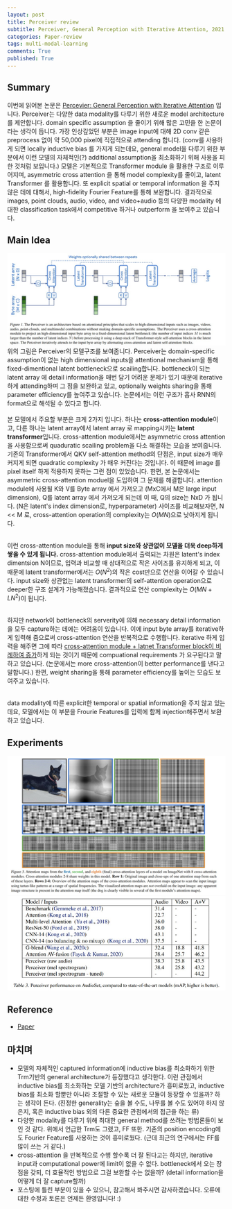 ```yaml
---
layout: post
title: Perceiver review
subtitle: Perceiver, General Perception with Iterative Attention, 2021
categories: Paper-review
tags: multi-modal-learning
comments: True
published: True
---
```


## Summary 
이번에 읽어본 논문은 <a href="https://arxiv.org/abs/2103.03206"> Percevier: General Perception with Iterative Attention</a> 입니다. Perceiver는 다양한 data modality를 다루기 위한 새로운 model architecture를 제안합니다. domain specific assumption 을 줄이기 위해 많은 고민을 한 논문이라는 생각이 듭니다. 가장 인상깊었던 부분은 image input에 대해 2D conv 같은 preprocess 없이 약 50,000 pixel에 직접적으로 attending 합니다. (conv를 사용하게 되면 locally inductive bias 를 가지게 되는데요, general model을 다루기 위한 부분에서 이런 모델의 자체적인(?) additional assumption을 최소화하기 위해 사용을 피한 것처럼 보입니다.) 모델은 기본적으로 Transformer module 을 활용한 구조로 이루어지며, asymmetric cross attention 을 통해 model complexity를 줄이고, latent Transformer 를 활용합니다. 또 explicit spatial or temporal information 을 주지 않은 데에 대해서, high-fidelity Fourier Feature를 통해 보완합니다. 결과적으로 images, point clouds, audio, video, and video+audio 등의 다양한 modality 에 대한 classification task에서 competitive 하거나 outperform 을 보여주고 있습니다.

## Main Idea 
![fig](/assets/images/perceiver/fig1.jpg)
<br>
위의 그림은 Perceiver의 모델구조를 보여줍니다. Perceiver는 domain-specific assumption이 없는 high dimensional inputs을 attentional mechanism을 통해 fixed-dimentional latent bottleneck으로 scailing합니다. bottleneck이 되는 latent array 에 detail information을 매번 담기 어려운 문제가 있기 때문에 iterative하게 attending하며 그 점을 보완하고 있고, optionally weights sharing을 통해 parameter efficiency를 높여주고 있습니다. 논문에서는 이런 구조가 흡사 RNN의 format으로 해석될 수 있다고 합니다.<br>
<br>
본 모델에서 주요할 부분은 크게 2가지 입니다. 하나는 <b>cross-attention module</b>이고, 다른 하나는 latent array에서 latent array 로 mapping시키는 <b>latent transformer</b>입니다. cross-attention module에서는 asymmetric cross attention을 사용함으로써 quaduratic scailing problem을 다소 해결하는 모습을 보여줍니다. 기존의 Transformer에서 QKV self-attention method의 단점은, input size가 매우 커지게 되면 quadratic complexity 가 매우 커진다는 것입니다. 이 때문에 image 를 pixel itself 하게 적용하지 못하는 그런 점이 있었습니다. 한편, 본 논문에서는 asymmetric cross-attention moduel을 도입하여 그 문제를 해결합니다. attention module에 사용될 K와 V를 Byte array 에서 가져오고 (MxC에서 M은 large input dimension), Q를 latent array 에서 가져오게 되는데 이 때, Q의 size는 NxD 가 됩니다. (N은 latent's index dimension로, hyperparameter) 사이즈를 비교해보자면, N << M 로, cross-attention operation의 complexity는 $O(MN)$으로 낮아지게 됩니다. <br><br>

이런 cross-attention module을 통해 <b>input size와 상관없이 모델을 더욱 deep하게 쌓을 수 있게 됩니다.</b>
cross-attention module에서 출력되는 차원은 latent's index dimentsion N이므로, 입력과 비교할 때 상대적으로 작은 사이즈를 유지하게 되고, 이 때문에 latent transformer에서는 $O(N^2)$의 작은 cost만으로 연산을 이어갈 수 있습니다. input size와 상관없는 latent transformer의 self-attention operation으로 deeper한 구조 설계가 가능해졌습니다. 결과적으로 연산 complexity는 $O(MN+LN^2)$이 됩니다. 
<br><br>

하지만 network이 bottleneck의 serverity에 의해 necessary detail information을 모두 capture하는 데에는 어려움이 있습니다. 이에 input byte array를 iterative하게 입력해 줌으로써 cross-attention 연산을 반복적으로 수행합니다. iterative 하게 입력을 해주면 그에 따라 <u>cross-attention module + latnet Transformer block이 비례하여 증가</u>하게 되는 것이기 때문에 compuational requirements 가 요구된다고 말하고 있습니다. (논문에서는 more cross-attention이 better performance를 낸다고 말합니다.) 한편, weight sharing을 통해 parameter efficiency를 높이는 모습도 보여주고 있습니다. <br><br>

data modality에 따른 explicit한 temporal or spatial information을 주지 않고 있는데요, 모델에서는 이 부분을 Frourie Features를 입력에 함께 injection해주면서 보완하고 있습니다. 

<!-- - Permutation invariance and position information
- Scalable Fourier Features
- Position encodings are generally applicable -->

## Experiments 
![fig](/assets/images/perceiver/fig3.jpg) <br>
![fig](/assets/images/perceiver/fig4.jpg) <br>

## Reference 
- <a href="https://arxiv.org/abs/2103.03206"> Paper </a><br>

## 마치며
- 모델의 자체적인 captured information에 inductive bias를 최소화하기 위한 Trm기반의 general architecture가 등장했다고 생각한다. 이런 관점에서 inductive bias를 최소화하는 모델 기반의 architecture가 흥미로웠고, inductive bias를 최소화 할뿐만 아니라 조절할 수 있는 새로운 모듈이 등장할 수 있을까? 하는 생각이 든다. (진정한 generality는 숲을 볼 수도, 나무를 볼 수도 있어야 하지 않은지, 혹은 inductive bias 외의 다른 중요한 관점에서의 접근을 하는 류) 
- 다양한 modality를 다루기 위해 최대한 general method를 쓰려는 방법론들이 보인 것 같다. 위에서 언급한 Trm도 그랬고, FF 또한. 기존의 position encoding에도 Fourier Feature를 사용하는 것이 흥미로웠다. (근데 최근의 연구에서는 FF를 많이 쓰는 거 같다.)
- cross-attention 을 반복적으로 수행 할수록 더 잘 된다고는 하지만, iterative input과 computational power에 limit이 없을 수 없다. bottleneck에서 오는 장점을 갖되, 더 효율적인 방법으로 그걸 보완할 수는 없을까? (detail information을 어떻게 더 잘 capture할까)
- 포스팅에 틀린 부분이 있을 수 있으니, 참고해서 봐주시면 감사하겠습니다. 오류에 대한 수정과 토론은 언제든 환영입니다! :)




<!-- - 아쉬운 점 
    - cross attention 에서 bottleneck을 만들어서 complexity를 줄인 모델 구조이긴 하지만, 그렇기 때문에 all of the necessary detail 을 capture하지 못하는 문제가 있다. 그래서 그걸 capture하기 위해 itertaive attending을 해주지만, 그게 반복되면 또 computational power 가 linear 하게 (input 의 입력 횟수만큼) 증가한다. 이건 어떻게 해결할 수 있을까. -->